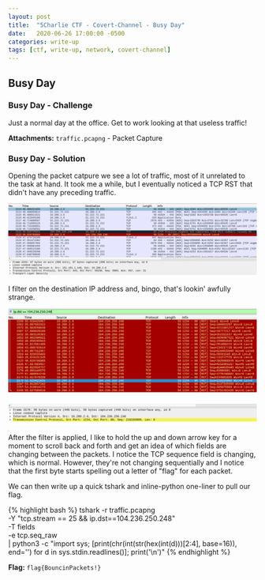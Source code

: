 ```yaml
---
layout: post
title:  "5Charlie CTF - Covert-Channel - Busy Day"
date:   2020-06-26 17:00:00 -0500
categories: write-up
tags: [ctf, write-up, network, covert-channel]
---
```


## Busy Day

### Busy Day - Challenge

Just a normal day at the office. Get to work looking at that useless traffic!

**Attachments:** `traffic.pcapng` - Packet Capture

### Busy Day - Solution

Opening the packet catpure we see a lot of traffic, most of it unrelated to the task at hand.
It took me a while, but I eventually noticed a TCP RST that didn't have any preceding traffic.

![Suspicious TCP RST](/assets/images/busy_rst.png)

I filter on the destination IP address and, bingo, that's lookin' awfully strange.

![Wireshark filtering packets by detination address](/assets/images/busy_filtered.png)

After the filter is applied, I like to hold the up and down arrow key for a moment to scroll back and forth and get an idea of which fields are changing between the packets.
I notice the TCP sequence field is changing, which is normal.
However, they're not changing sequentially and I notice that the first byte starts spelling out a letter of "flag" for each packet.

We can then write up a quick tshark and inline-python one-liner to pull our flag.

{% highlight bash %}
tshark -r traffic.pcapng \
-Y "tcp.stream == 25 && ip.dst==104.236.250.248" \
-T fields \
-e tcp.seq_raw \
| python3 -c "import sys; [print(chr(int(str(hex(int(d)))[2:4], base=16)), end='') for d in sys.stdin.readlines()]; print('\n')"
{% endhighlight %}

**Flag:** `flag{BouncinPackets!}`
